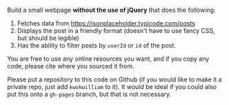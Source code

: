 Build a small webpage **without the use of jQuery** that does the following:

1. Fetches data from https://jsonplaceholder.typicode.com/posts
2. Displays the post in a friendly format (doesn't have to use fancy CSS, but should be legible)
3. Has the ability to filter posts by `userId` or `id` of the post.

You are free to use any online resources you want, and if you copy any code, please cite where you sourced it from.

Please put a repository to this code on Github (if you would like to make it a private repo, just add `kwokwilliam` to it). It would be ideal if you could also put this onto a `gh-pages` branch, but that is not necessary.
